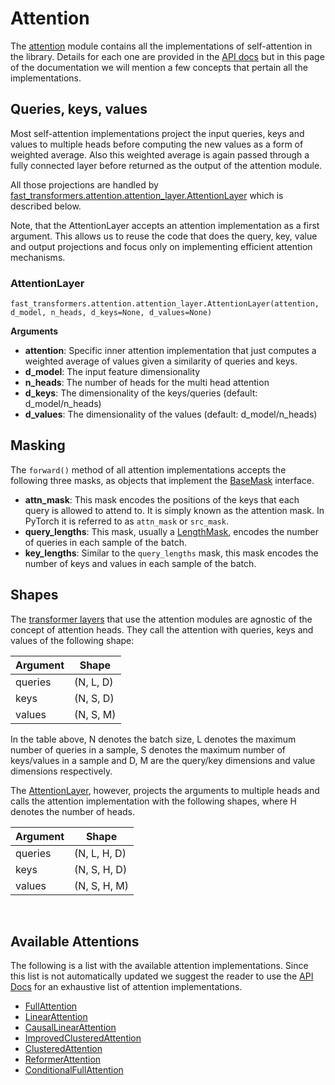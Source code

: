 Attention
==========

The [attention][1] module contains all the implementations of self-attention in
the library. Details for each one are provided in the [API docs][1] but in this
page of the documentation we will mention a few concepts that pertain all the
implementations.

Queries, keys, values
---------------------

Most self-attention implementations project the input queries, keys and values
to multiple heads before computing the new values as a form of weighted average.
Also this weighted average is again passed through a fully connected layer
before returned as the output of the attention module.

All those projections are handled by
[fast_transformers.attention.attention_layer.AttentionLayer][2] which is
described below.

Note, that the AttentionLayer accepts an attention implementation as a first
argument. This allows us to reuse the code that does the query, key, value and
output projections and focus only on implementing efficient attention
mechanisms.

### AttentionLayer

```
fast_transformers.attention.attention_layer.AttentionLayer(attention, d_model, n_heads, d_keys=None, d_values=None)
```

**Arguments**

* **attention**: Specific inner attention implementation that just computes a
  weighted average of values given a similarity of queries and keys.
* **d_model**: The input feature dimensionality
* **n_heads**: The number of heads for the multi head attention
* **d_keys**: The dimensionality of the keys/queries
  (default: d_model/n_heads)
* **d_values**: The dimensionality of the values (default: d_model/n_heads)

Masking
-------

The `forward()` method of all attention implementations accepts the following
three masks, as objects that implement the [BaseMask](masking.md) interface.

* **attn_mask**: This mask encodes the positions of the keys that each query is
  allowed to attend to. It is simply known as the attention mask. In PyTorch it
  is referred to as `attn_mask` or `src_mask`.
* **query_lengths**: This mask, usually a [LengthMask](masking.md#lengthmask),
  encodes the number of queries in each sample of the batch.
* **key_lengths**: Similar to the `query_lengths` mask, this mask encodes the
  number of keys and values in each sample of the batch.

Shapes
------

The [transformer layers](transformers.md) that use the attention modules are
agnostic of the concept of attention heads. They call the attention with
queries, keys and values of the following shape:

Argument | Shape
---------|-----------
queries  | (N, L, D)
keys     | (N, S, D)
values   | (N, S, M)

In the table above, N denotes the batch size, L denotes the maximum number of
queries in a sample, S denotes the maximum number of keys/values in a sample
and D, M are the query/key dimensions and value dimensions respectively.

The [AttentionLayer][2], however, projects the arguments to multiple heads and
calls the attention implementation with the following shapes, where H denotes
the number of heads.

Argument | Shape
---------|-----------
queries  | (N, L, H, D)
keys     | (N, S, H, D)
values   | (N, S, H, M)

&nbsp;

Available Attentions
--------------------

The following is a list with the available attention implementations. Since
this list is not automatically updated we suggest the reader to use the [API
Docs][1] for an exhaustive list of attention implementations.

* [FullAttention][3]
* [LinearAttention][4]
* [CausalLinearAttention][5]
* [ImprovedClusteredAttention][6]
* [ClusteredAttention][7]
* [ReformerAttention][8]
* [ConditionalFullAttention][9]


[1]: /api_docs/fast_transformers/attention/
[2]: /api_docs/fast_transformers/attention/attention_layer.html
[3]: /api_docs/fast_transformers/attention/full_attention.html
[4]: /api_docs/fast_transformers/attention/linear_attention.html
[5]: /api_docs/fast_transformers/attention/causal_linear_attention.html
[6]: /api_docs/fast_transformers/attention/improved_clustered_attention.html
[7]: /api_docs/fast_transformers/attention/clustered_attention.html
[8]: /api_docs/fast_transformers/attention/reformer_attention.html
[9]: /api_docs/fast_transformers/attention/conditional_full_attention.html
